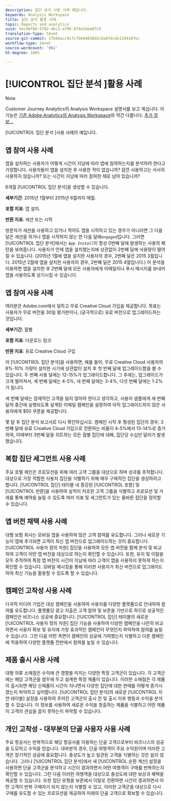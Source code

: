 ```yaml
---
description: 집단 분석 사용 사례 예입니다.
keywords: Analysis Workspace
title: 집단 분석 활용 사례
topic: Reports and analytics
uuid: 5ec46f84-5702-4bc1-a796-874a3abe87c9
translation-type: tm+mt
source-git-commit: 1fb46acc9c7c70e64058d2c6a8fdcde119910fec
workflow-type: tm+mt
source-wordcount: '961'
ht-degree: 100%

---
```



# [!UICONTROL 집단 분석 ]활용 사례

>[!NOTE]
>
>Customer Journey Analytics의 Analysis Workspace 설명서를 보고 계십니다. 이 기능은 [기존 Adobe Analytics의 Analysis Workspace](https://docs.adobe.com/content/help/ko-KR/analytics/analyze/analysis-workspace/home.html)와 약간 다릅니다. [추가 정보...](/help/getting-started/cja-aa.md)

[!UICONTROL 집단 분석 ]사용 사례의 예입니다.

## 앱 참여 사용 사례

앱을 설치하는 사용자가 어떻게 시간이 지남에 따라 앱에 참여하는지를 분석하려 한다고 가정합니다. 사용자들이 앱을 설치한 후 사용한 적이 없습니까? 잠깐 사용하고는 서서히 사용하지 않습니까? 또는 시간이 지남에 따라 참여한 채로 남아 있습니까?

6개월 [!UICONTROL 집단 분석]을 생성할 수 있습니다.

**세부기간**: 2015년 1월부터 2015년 6월까지 매월.

**포함 지표**: 앱 설치.

**반환 지표**: 세션 또는 시작

방문자가 세션을 사용하고 있거나 적어도 앱을 시작하고 있는 경우가 아니라면 그 다음 달은 세션을 하거나 앱을 시작하지 않는 한 다음 달에&#x200B;*`engaged`*&#x200B;입니다. 그러면 [!UICONTROL 집단 분석]에서는 *`App Install`*&#x200B;이 항상 0번째 달에 발생하는 사용의 패턴을 보여줍니다. 사용자가 언제 앱을 설치했는지에 상관없이 2번째 달에 사용량이 떨어질 수 있습니다. (2015년 1월에 앱을 설치한 사용자의 경우, 2번째 달은 2015 3월입니다. 2015년 2월에 앱을 설치한 사용자의 경우, 2번째 달은 2015 4월입니다.) 이 분석을 이용하면 앱을 설치한 후 2번째 달에 모든 사용자에게 이메일이나 푸시 메시지를 보내어 앱을 사용하도록 상기시킬 수 있습니다.

## 앱 참여 사용 사례

여러분은 Adobe.com에서 일하고 무료 Creative Cloud 가입을 제공합니다. 목표는 사용자가 무료 버전을 30일 평가판이나, (궁극적으로) 유료 버전으로 업그레이드하는 것입니다.

**세부기간**: 월별

**포함 지표**: 다운로드 링크

**반환 지표**: 유료 Creative Cloud 구입

이 [!UICONTROL 집단 분석]을 사용하면, 예를 들어, 무료 Creative Cloud 사용자의 8%-10% 가량이 설치한 시기에 상관없이 설치 후 첫 번째 달에 업그레이드함을 볼 수 있습니다. 두 번째 사용 달에는 12-15%가 업그레이드합니다. 그 후에는, 업그레이드가 크게 떨어져서, 세 번째 달에는 4-5%, 네 번째 달에는 3-4%, 다섯 번째 달에는 1-2%가 됩니다.

세 번째 달에는 잠재적인 고객을 잃지 않아야 한다고 생각하고, 사용자 샘플에게 세 번째 달의 중간에 실행되도록 설계된 이메일 캠페인을 설정하여 아직 업그레이드하지 않은 사용자에게 $50 쿠폰을 제공합니다.

몇 달 후 집단 분석 보고서로 다시 확인하십시오. 캠페인 시작 후 형성된 집단의 경우, 3번째 달에 유료 Creative Cloud 가입으로 전환하는 비율이 4-5%에서 13-14%로 증가하여, 이때부터 3번째 달을 히트하는 모든 월별 집단에 대해, 집단당 수십만 달러가 발생했습니다.

## 복합 집단 세그먼트 사용 사례

주요 호텔 체인은 프로모션을 위해 여러 고객 그룹을 대상으로 하며 성과를 추적합니다. 대상으로 가장 적합한 사용자 집단을 식별하기 위해 매우 구체적인 집단을 생성하려고 합니다. [!UICONTROL 집단] 테이블 내 증강된  [!UICONTROL 포함] 및 [!UICONTROL 반환]을 사용하여 실적이 저조한 고객 그룹을 식별하고 프로모션 및 거래를 통해 예약을 늘릴 수 있도록 여러 지표 및 세그먼트가 있는 올바른 집단을 정의할 수 있습니다.

## 앱 버전 채택 사용 사례

대형 보험 회사는 모바일 앱을 사용하여 많은 고객 참여를 유도합니다. 그러나 새로운 기능이 앱에 추가되면 고객이 최신 앱 버전으로 업그레이드하는 것이 중요합니다. [!UICONTROL 사용자 정의 차원] 집단을 사용하여 모든 앱 버전을 함께 분석 및 비교하여 고객이 어떤 앱 버전을 대상으로 하는지 확인할 수 있습니다. 또한, 유지 및 이탈을 모두 추적하여 특정 앱 버전이 시간이 지남에 따라 고객이 앱을 사용하지 못하게 하는지 확인할 수 있습니다. 모바일 메시징을 통해 이러한 사용자가 최신 버전으로 업그레이드하여 최신 기능을 활용할 수 있도록 할 수 있습니다.

## 캠페인 고착성 사용 사례

다국적 미디어 기업은 대상 캠페인을 사용하여 사용자를 다양한 플랫폼으로 안내하여 참여를 유도합니다. 플랫폼당 광고 지출은 고객 참여 및 보존을 기반으로 하므로 성공적인 캠페인은 비즈니스 성공에 중요합니다. [!UICONTROL 집단] 테이블의 새로운 [!UICONTROL 사용자 정의 차원] 집단 기능을 사용하여 다양한 캠페인을 나란히 비교하면서 사용자 확보 및 유지에 가장 효과적인 캠페인이 무엇인지 파악하여 참여를 늘릴 수 있습니다. 그런 다음 어떤 측면이 캠페인의 성공에 기여했는지 식별하고 다른 캠페인에 적용하여 다양한 플랫폼 전반에서 참여를 높일 수 있습니다.

## 제품 출시 사용 사례

대형 의류 소매점은 수익에 큰 영향을 미치는 다양한 특정 고객군이 있습니다. 각 고객군에는 해당 고객군을 염두에 두고 설계한 특정 제품이 있습니다. 이러한 소매점은 각 제품이 출시되면 해당 신제품이 시간이 지나면서 다양한 집단에 대한 판매를 어떻게 증가시켰는지 파악하고 싶어합니다. [!UICONTROL 집단 분석]의 새로운 [!UICONTROL 지연 테이블] 설정을 사용하여 주어진 고객군의 출시 전 및 출시 이후 행동과 수익을 분석할 수 있습니다. 이 정보를 사용하여 새로운 수익을 창출하는 제품을 식별하고 어떤 제품이 고객의 관심을 끌지 못하는지 파악할 수 있습니다.

## 개인 고착성 - 대부분의 단골 사용자 사용 사례

주요 항공사는 반복적으로 해당 항공사를 이용하는 단골 고객으로부터 비즈니스의 성공을 도모하고 수익을 얻습니다. 대부분의 경우, 단골 여행객이 주요 수익원이며 이러한 고객은 장기적인 성공에 중요합니다. 충성도가 높고 일관된 고객을 식별하는 것은 쉽지 않습니다. 그러나 [!UICONTROL 집단 분석]에서 새 [!UICONTROL 순환 계산] 설정을 사용하면 단골 고객군을 분석하고 시간이 경과하면서 어떤 여행객이 구매를 반복하는지 확인할 수 있습니다. 그런 다음 이러한 여행객을 대상으로 충성도에 대한 보상과 혜택을 제공할 수 있습니다. 또한 집단 유형을 보존에서 이탈로 전환하면 시간이 경과하면서 어떤 고객이 반복 구매자가 되지 않는지 식별할 수 있고, 이러한 고객군을 대상으로 다시 구매를 유도할 수 있는 프로모션을 제공하여 미래의 단골 고객으로 확보할 수 있습니다.
